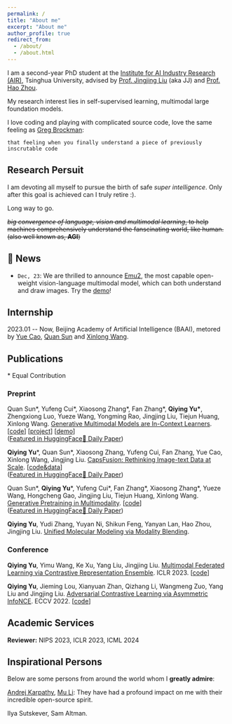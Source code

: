 ```yaml
---
permalink: /
title: "About me"
excerpt: "About me"
author_profile: true
redirect_from: 
  - /about/
  - /about.html
---
```


I am a second-year PhD student at the [Institute for AI Industry Research (AIR)](https://air.tsinghua.edu.cn), Tsinghua University, advised by [Prof. Jingjing Liu](https://air.tsinghua.edu.cn/en/info/1046/1194.htm) (aka JJ) and [Prof. Hao Zhou](https://zhouh.github.io).

My research interest lies in self-supervised learning, multimodal large foundation models.

I love coding and playing with complicated source code, love the same feeling as [Greg Brockman](https://x.com/gdb/status/1728308513888170134?s=20):

```
that feeling when you finally understand a piece of previously inscrutable code
```

## Research Persuit

I am devoting all myself to pursue the birth of safe *super intelligence*. Only after this goal is achieved can I truly retire :).

Long way to go.

~~*big convergence of language, vision and multimodal learning*, to help machines comprehensively understand the fanscinating world, like human. (also well known as, **AGI**)~~

## 🚀 News

- `Dec, 23`: We are thrilled to announce [Emu2](https://baaivision.github.io/emu2/), the most capable open-weight vision-language multimodal model, which can both understand and draw images. Try the [demo](https://huggingface.co/spaces/BAAI/Emu2)!

## Internship

2023.01 -- Now, Beijing Academy of Artificial Intelligence (BAAI), metored by [Yue Cao](http://yue-cao.me), [Quan Sun](https://github.com/Quan-Sun) and [Xinlong Wang](https://www.xloong.wang).

## Publications

\* Equal Contribution

### Preprint

Quan Sun\*, Yufeng Cui\*, Xiaosong Zhang\*, Fan Zhang\*, **Qiying Yu\***, Zhengxiong Luo, Yueze Wang, Yongming Rao, Jingjing Liu, Tiejun Huang, Xinlong Wang. [Generative Multimodal Models are In-Context Learners](https://arxiv.org/abs/2312.13286). [[code](https://github.com/baaivision/Emu)] [[project](https://baaivision.github.io/emu2/)] [[demo](https://huggingface.co/spaces/BAAI/Emu2)]  
([Featured in HuggingFace🤗 Daily Paper](https://huggingface.co/papers?date=2023-12-21))

**Qiying Yu**\*, Quan Sun\*, Xiaosong Zhang, Yufeng Cui, Fan Zhang, Yue Cao, Xinlong Wang, Jingjing Liu. [CapsFusion: Rethinking Image-text Data at Scale](https://arxiv.org/abs/2310.20550). [[code&data](https://github.com/baaivision/CapsFusion)]  
([Featured in HuggingFace🤗 Daily Paper](https://huggingface.co/papers?date=2023-11-01))

Quan Sun\*, **Qiying Yu**\*, Yufeng Cui\*, Fan Zhang\*, Xiaosong Zhang\*, Yueze Wang, Hongcheng Gao, Jingjing Liu, Tiejun Huang, Xinlong Wang. [Generative Pretraining in Multimodality](https://arxiv.org/abs/2307.05222). [[code](https://github.com/baaivision/Emu)]  
([Featured in HuggingFace🤗 Daily Paper](https://huggingface.co/papers?date=2023-07-12))

**Qiying Yu**, Yudi Zhang, Yuyan Ni, Shikun Feng, Yanyan Lan, Hao Zhou, Jingjing Liu. [Unified Molecular Modeling via Modality Blending](https://arxiv.org/abs/2307.06235).

### Conference

**Qiying Yu**, Yimu Wang, Ke Xu, Yang Liu, Jingjing Liu. [Multimodal Federated Learning via Contrastive Representation Ensemble](https://openreview.net/pdf?id=Hnk1WRMAYqg). ICLR 2023. [[code](https://github.com/FLAIR-THU/CreamFL)]

**Qiying Yu**, Jieming Lou, Xianyuan Zhan, Qizhang Li, Wangmeng Zuo, Yang Liu and Jingjing Liu. [Adversarial Contrastive Learning via Asymmetric InfoNCE](https://arxiv.org/abs/2207.08374). ECCV 2022. [[code](https://github.com/yqy2001/A-InfoNCE)]

## Academic Services

**Reviewer:** NIPS 2023, ICLR 2023, ICML 2024

## Inspirational Persons

Below are some persons from around the world whom I **greatly admire**:

[Andrej Karpathy](https://karpathy.ai/), [Mu Li](http://www.cs.cmu.edu/~muli/index.html): They have had a profound impact on me with their incredible open-source spirit.

Ilya Sutskever, Sam Altman.
